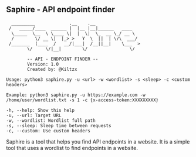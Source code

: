## Saphire - API endpoint finder

```
  _________             .__    .__                
 /   _____/____  ______ |  |__ |__|______   ____  
  \_____  \__  \ \____ \|  |  \|  \_  __ \_/ __ \ 
  /        \/ __ \|  |_> >   Y  \  ||  | \/\  ___/ 
 /_______  (____  /   __/|___|  /__||__|    \___  >
        \/     \/|__|        \/                \/ 

        -- API - ENDPOINT FINDER --
        Version: 1.0
        Created by: @Kiltzx
    
Usage: python3 saphire.py -u <url> -w <wordlist> -s <sleep> -c <custom headers>

Example: python3 saphire.py -u https://example.com -w /home/user/wordlist.txt -s 1 -c {x-access-token:XXXXXXXXX}

-h, --help: Show this help
-u, --url: Target URL
-w, --wordlist: Wordlist full path
-s, --sleep: Sleep time between requests
-c, --custom: Use custom headers
```

Saphire is a tool that helps you find API endpoints in a website. It is a simple tool that uses a wordlist to find endpoints in a website. 
